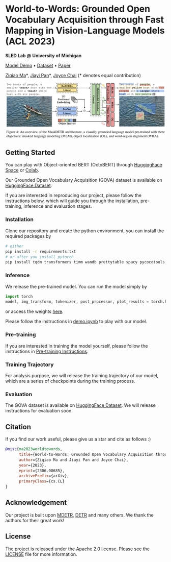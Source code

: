 # World-to-Words: Grounded Open Vocabulary Acquisition through Fast Mapping in Vision-Language Models (ACL 2023)

**SLED Lab @ University of Michigan**

[Model Demo](https://huggingface.co/spaces/sled-umich/OctoBERT-flickr-demo) • [Dataset](https://huggingface.co/datasets/sled-umich/GOVA-flickr) • [Paper](https://arxiv.org/abs/2306.08685)

[Ziqiao Ma](https://mars-tin.github.io/)\*, [Jiayi Pan](https://www.jiayipan.me/)\*, [Joyce Chai](https://web.eecs.umich.edu/~chaijy/) (\* denotes equal contribution)

![Model](docs/images/model.png)

## Getting Started

You can play with Object-oriented BERT (OctoBERT) through [HuggingFace Space](https://huggingface.co/spaces/sled-umich/OctoBERT-flickr-demo) or [Colab](https://colab.research.google.com/drive/1kF-sKoTeXYrNY5bqKGGVcbzqCzOKOjGw#scrollTo=0HxfK6WKe_2P).


Our Grounded Open Vocabulary Acquisition (GOVA) dataset is available on [HuggingFace Dataset](https://huggingface.co/datasets/zma/refcloze).

If you are interested in reproducing our project, please follow the instructions below, which will guide you through the installation, pre-training, inference and evaluation stages.

### Installation

Clone our repository and create the python environment, you can install the required packages by 

```bash
# either
pip install -r requirements.txt
# or after you install pytorch
pip install tqdm transformers timm wandb prettytable spacy pycocotools einops scipy
```

### Inference

We release the pre-trained model. You can run the model simply by

```python
import torch
model, img_transform, tokenizer, post_processor, plot_results = torch.hub.load('Jiayi-Pan/RefCloze_Pub', 'flickr_base_model')
```
or access the weights [here](https://huggingface.co/sled-umich/OctoBERT-flickr/blob/main/plain_model.pth).

Please follow the instructions in [demo.ipynb](demo.ipynb) to play with our model.

### Pre-training
If you are interested in training the model yourself, please follow the instructions in [Pre-training Instructions](scripts/pretrain/README.md).


### Training Trajectory

For analysis purpose, we will release the training trajectory of our model, which are a series of checkpoints during the training process. 

### Evaluation

The GOVA dataset is available on [HuggingFace Dataset](https://huggingface.co/datasets/sled-umich/GOVA-flickr). We will release instructions for evaluation soon.

## Citation

If you find our work useful, please give us a star and cite as follows :)

```bibtex
@misc{ma2023worldtowords,
      title={World-to-Words: Grounded Open Vocabulary Acquisition through Fast Mapping in Vision-Language Models}, 
      author={Ziqiao Ma and Jiayi Pan and Joyce Chai},
      year={2023},
      eprint={2306.08685},
      archivePrefix={arXiv},
      primaryClass={cs.CL}
}
```

## Acknowledgement

Our project is built upon [MDETR](https://github.com/ashkamath/mdetr), [DETR](https://github.com/facebookresearch/detr) and many others. We thank the authors for their great work!

## License

The project is released under the Apache 2.0 license. Please see the [LICENSE](LICENSE) file for more information.
